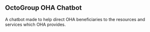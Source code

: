 ## OctoGroup OHA Chatbot
A chatbot made to help direct OHA beneficiaries to the resources and services which OHA provides.